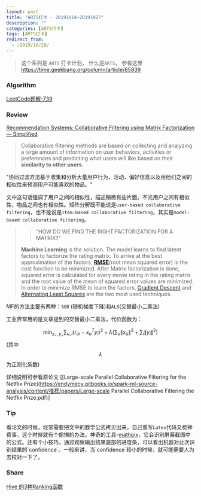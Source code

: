 ```yaml
---
layout: post
title: "ARTS打卡 - 20191014~20191027"
description: ""
categories: [ARTS打卡]
tags: [ARTS打卡]
redirect_from:
  - /2019/10/20/
---
```


> 这个系列是 `ARTS` 打卡计划， 什么是`ARTS`， 参看这里 https://time.geekbang.org/column/article/85839

### Algorithm

[LeetCode题解-739](http://mittapei.cn/blog/2019/10/20/LeetCode%E9%A2%98%E8%A7%A3-739/)

### Review

[Recommendation Systems: Collaborative Filtering using Matrix Factorization — Simplified](https://medium.com/sfu-big-data/recommendation-systems-collaborative-filtering-using-matrix-factorization-simplified-2118f4ef2cd3)

> Collaborative filtering methods are based on collecting and analyzing a large amount of information on user behaviors, activities or preferences and predicting what users will like based on their **similarity to other users.**

"协同过滤方法基于收集和分析大量用户行为，活动，偏好信息以及用他们之间的相似性来预测用户可能喜欢的物品。"

文中这句话强调了用户之间的相似性，描述稍微有些片面。不光用户之间有相似性，物品之间也有相似性。矩阵分解既不能说是`user-based collaborative filtering`，也不能说是`item-based collaborative filtering`，其实是`model-based collaborative filtering`。



> > “HOW DO WE FIND THE RIGHT FACTORIZATION FOR A MATRIX?”
>
> **Machine Learning** is the solution. The model learns to find latent factors to factorize the rating matrix. To arrive at the best approximation of the factors, [**RMSE**](https://en.wikipedia.org/wiki/Root-mean-square_deviation)(root mean squared error) is the cost function to be minimized. After Matrix factorization is done, squared error is calculated for every movie rating in the rating matrix and the root value of the mean of squared error values are minimized. In order to minimize RMSE to learn the factors, [Gradient Descent](https://en.wikipedia.org/wiki/Gradient_descent) and [Alternating Least Squares](https://bugra.github.io/work/notes/2014-04-19/alternating-least-squares-method-for-collaborative-filtering/) are the two most used techniques.

MF的方法主要有两种：`SGD` (随机梯度下降)和`ALS`(交替最小二乘法)

工业界常用的是文章提到的交替最小二乘法，代价函数为：

$$\min _{x_{\star}, y_{\star}} \sum_{u, i} \left(r_{u i}-x_{u}^{T} y_{i}\right)^{2}+\lambda\left(\sum_{u}\left\|x_{u}\right\|^{2}+\sum_{i}\left\|y_{i}\right\|^{2}\right)$$   (其中$$\lambda$$为正则化系数)

详细说明可参看原论文 [[Large-scale Parallel Collaborative Filtering for the Netflix Prize](https://endymecy.gitbooks.io/spark-ml-source-analysis/content/推荐/papers/Large-scale Parallel Collaborative Filtering the Netflix Prize.pdf)] 

### Tip

看论文的时候，经常需要把文中的数学公式拷贝出来，自己重写`Latex`代码又费神费事。这个时候就有个偷懒的办法。神奇的工具-[mathpix]([https://mathpix.com](https://mathpix.com/))，它会识别屏幕截图中的公式。还有个小技巧，通过观察输出结果底部的进度条，可以看出机器对此次识别结果的`confidence`。一般来讲，当`confidence`较小的时候，就可能需要人为去校对一下了。

### Share

[Hive 的3种Ranking函数](http://mittapei.cn/blog/2019/10/26/Hive-%E7%9A%843%E7%A7%8DRanking%E5%87%BD%E6%95%B0/)
